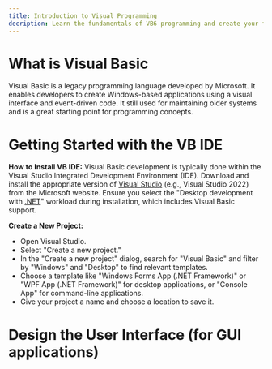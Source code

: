 ```yaml
---
title: Introduction to Visual Programming
decription: Learn the fundamentals of VB6 programming and create your first applications
---
```


# What is Visual Basic

Visual Basic is a legacy programming language developed by Microsoft. It enables developers to create Windows-based applications using a visual interface and event-driven code.
It still used for maintaining older systems and is a great starting point for programming concepts.

# Getting Started with the VB IDE

**How to Install VB IDE:** Visual Basic development is typically done within the Visual Studio Integrated Development Environment (IDE). Download and install the appropriate version of [Visual Studio](https://code.visualstudio.com/download) (e.g., Visual Studio 2022) from the Microsoft website. Ensure you select the "Desktop development with [.NET](https://dotnet.microsoft.com/en-us/download)" workload during installation, which includes Visual Basic support.

**Create a New Project:** 
- Open Visual Studio.
- Select "Create a new project."
- In the "Create a new project" dialog, search for "Visual Basic" and filter by "Windows" and "Desktop" to find relevant templates.
- Choose a template like "Windows Forms App (.NET Framework)" or "WPF App (.NET Framework)" for desktop applications, or "Console App" for command-line applications.
- Give your project a name and choose a location to save it.

# Design the User Interface (for GUI applications)

